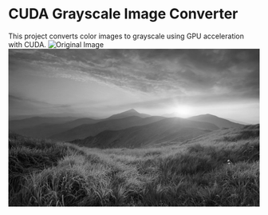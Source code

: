 # CUDA Grayscale Image Converter

This project converts color images to grayscale using GPU acceleration with CUDA.
![Original Image](input.jpg)
![Image after Gaussian Blur](output.jpg)
